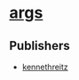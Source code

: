 # [args](https://pypi.org/project/args)



## Publishers
- [kennethreitz](https://pypi.org/user/kennethreitz)

